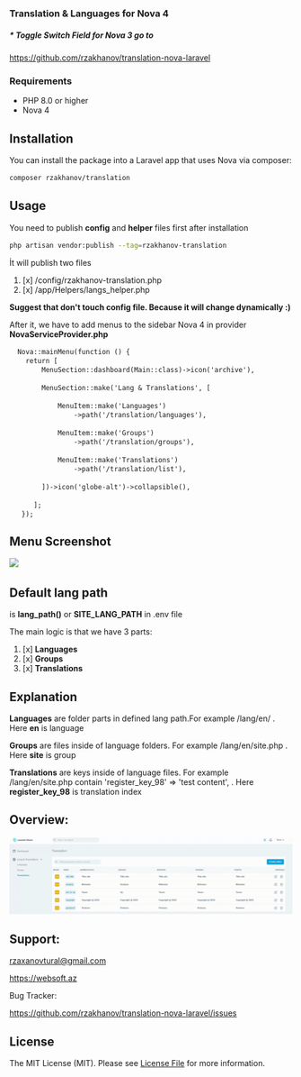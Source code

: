 ### Translation & Languages for Nova 4

##### * Toggle Switch Field for Nova 3 go to
https://github.com/rzakhanov/translation-nova-laravel

### Requirements
- PHP 8.0 or higher
- Nova 4

## Installation

You can install the package into a Laravel app that uses Nova via composer:

```bash
composer rzakhanov/translation
```

## Usage

You need to publish **config** and **helper** files first after installation
```bash
php artisan vendor:publish --tag=rzakhanov-translation
```

İt will publish two files

1. [x] /config/rzakhanov-translation.php
1. [x] /app/Helpers/langs_helper.php

**Suggest that don't touch config file. Because it will change dynamically :)**

After it, we have to add menus to the sidebar Nova 4 in provider **NovaServiceProvider.php**

```
  Nova::mainMenu(function () {
    return [
        MenuSection::dashboard(Main::class)->icon('archive'),
      
        MenuSection::make('Lang & Translations', [

            MenuItem::make('Languages')
                ->path('/translation/languages'),
                
            MenuItem::make('Groups')
                ->path('/translation/groups'),

            MenuItem::make('Translations')
                ->path('/translation/list'),

        ])->icon('globe-alt')->collapsible(),

      ];
   });
```

## Menu Screenshot

<img src="screenshots/menu.gif" width="150"><br>

## Default lang path

is **lang_path()** or **SITE_LANG_PATH** in .env file


The main logic is that we have 3 parts:
1. [x] **Languages**
2. [x] **Groups**
3. [x] **Translations**

## Explanation
**Languages** are folder parts in defined lang path.For example /lang/en/ . Here **en** is language                                            

**Groups** are files inside of language folders. For example /lang/en/site.php . Here **site** is group

**Translations** are keys inside of language files. For example  /lang/en/site.php contain 'register_key_98' => 'test content', . Here **register_key_98** is translation index



## Overview:
<img src="screenshots/all.gif" width="1050"><br>

## Support:
rzaxanovtural@gmail.com

https://websoft.az

Bug Tracker:

https://github.com/rzakhanov/translation-nova-laravel/issues

## License

The MIT License (MIT). Please see [License File](LICENSE.md) for more information.
